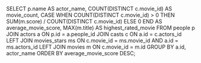 SELECT
    p.name AS actor_name,
    COUNT(DISTINCT c.movie_id) AS movie_count,
    CASE
        WHEN COUNT(DISTINCT c.movie_id) > 0
            THEN SUM(m.score) / COUNT(DISTINCT c.movie_id)
        ELSE 0
    END AS average_movie_score,
    MAX(m.title) AS highest_rated_movie
FROM
    people p
JOIN
    actors a ON p.id = a.people_id
JOIN
    casts c ON a.id = c.actors_id
LEFT JOIN
    movies_stars ms ON c.movie_id = ms.movie_id AND a.id = ms.actors_id
LEFT JOIN
    movies m ON c.movie_id = m.id
GROUP BY
    a.id, actor_name
ORDER BY
    average_movie_score DESC;